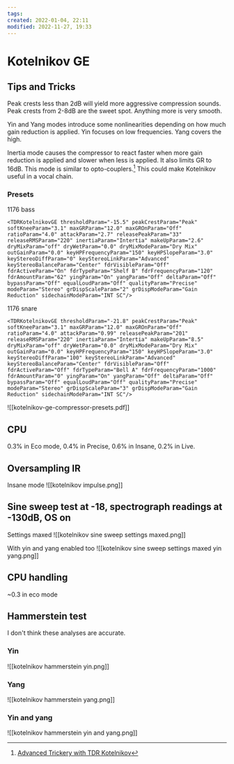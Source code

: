 ```yaml
---
tags: 
created: 2022-01-04, 22:11
modified: 2022-11-27, 19:33
---
```


# Kotelnikov GE

## Tips and Tricks
Peak crests less than 2dB will yield more aggressive compression sounds. Peak crests from 2-8dB are the sweet spot. Anything more is very smooth.

Yin and Yang modes introduce some nonlinearities depending on how much gain reduction is applied. Yin focuses on low frequencies. Yang covers the high.

Inertia mode causes the compressor to react faster when more gain reduction is applied and slower when less is applied. It also limits GR to 16dB. This mode is similar to opto-couplers.[^1] This could make Kotelnikov useful in a vocal chain.

### Presets
1176 bass

```
<TDRKotelnikovGE thresholdParam="-15.5" peakCrestParam="Peak" softKneeParam="3.1" maxGRParam="12.0" maxGROnParam="Off" ratioParam="4.0" attackParam="2.7" releasePeakParam="33" releaseRMSParam="220" inertiaParam="Intertia" makeUpParam="2.6" dryMixParam="off" dryWetParam="0.0" dryMixModeParam="Dry Mix" outGainParam="0.0" keyHPFrequencyParam="150" keyHPSlopeParam="3.0" keyStereoDiffParam="0" keyStereoLinkParam="Advanced" keyStereoBalanceParam="Center" fdrVisibleParam="Off" fdrActiveParam="On" fdrTypeParam="Shelf B" fdrFrequencyParam="120" fdrAmountParam="62" yingParam="On" yangParam="Off" deltaParam="Off" bypassParam="Off" equalLoudParam="Off" qualityParam="Precise" modeParam="Stereo" grDispScaleParam="2" grDispModeParam="Gain Reduction" sidechainModeParam="INT SC"/>
```

1176 snare

```
<TDRKotelnikovGE thresholdParam="-21.8" peakCrestParam="Peak" softKneeParam="3.1" maxGRParam="12.0" maxGROnParam="Off" ratioParam="4.0" attackParam="0.99" releasePeakParam="201" releaseRMSParam="220" inertiaParam="Intertia" makeUpParam="8.5" dryMixParam="off" dryWetParam="0.0" dryMixModeParam="Dry Mix" outGainParam="0.0" keyHPFrequencyParam="150" keyHPSlopeParam="3.0" keyStereoDiffParam="100" keyStereoLinkParam="Advanced" keyStereoBalanceParam="Center" fdrVisibleParam="Off" fdrActiveParam="Off" fdrTypeParam="Bell A" fdrFrequencyParam="1000" fdrAmountParam="0" yingParam="On" yangParam="Off" deltaParam="Off" bypassParam="Off" equalLoudParam="Off" qualityParam="Precise" modeParam="Stereo" grDispScaleParam="3" grDispModeParam="Gain Reduction" sidechainModeParam="INT SC"/>
```

![[kotelnikov-ge-compressor-presets.pdf]]

## CPU
0.3% in Eco mode, 0.4% in Precise, 0.6% in Insane, 0.2% in Live.

## Oversampling IR
Insane mode
![[kotelnikov impulse.png]]

## Sine sweep test at -18, spectrograph readings at -130dB, OS on
Settings maxed
![[kotelnikov sine sweep settings maxed.png]]

With yin and yang enabled too
![[kotelnikov sine sweep settings maxed yin yang.png]]

## CPU handling
~0.3 in eco mode

## Hammerstein test
I don't think these analyses are accurate.

### Yin
![[kotelnikov hammerstein yin.png]]

### Yang
![[kotelnikov hammerstein yang.png]]

### Yin and yang
![[kotelnikov hammerstein yin and yang.png]]

[^1]: [Advanced Trickery with TDR Kotelnikov](https://docs.tokyodawn.net/advanced-trickery-with-tdr-kotelnikov/?utm_source=pocket_mylist)